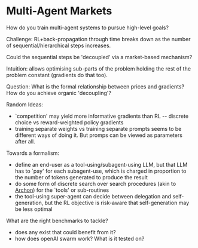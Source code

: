 # Multi-Agent Markets

How do you train multi-agent systems to pursue high-level goals?

Challenge: RL+back-propagation through time breaks down as the number of sequential/hierarchical steps increases.

Could the sequential steps be 'decoupled' via a market-based mechanism?

Intuition: allows optimising sub-parts of the problem holding the rest of the problem constant (gradients do that too).

Question: What is the formal relationship between prices and gradients? How do you achieve organic 'decoupling'?

Random Ideas:

- `competition' may yield more informative gradients than RL -- discrete choice vs reward-weighted policy gradients
- training separate weights vs training separate prompts seems to be different ways of doing it. But promps can be viewed as parameters after all.


Towards a formalism:

- define an end-user as a tool-using/subagent-using LLM, but that LLM has to `pay' for each subagent-use, which is charged in proportion to the number of tokens generated to produce the result
- do some form of discrete search over search procedures (akin to [Archon](https://arxiv.org/abs/2409.15254)) for the `tools' or sub-routines
- the tool-using super-agent can decide between delegation and self-generation, but the RL objective is risk-aware that self-generation may be less optimal

What are the right benchmarks to tackle?
- does any exist that could benefit from it?
- how does openAI swarm work? What is it tested on?
